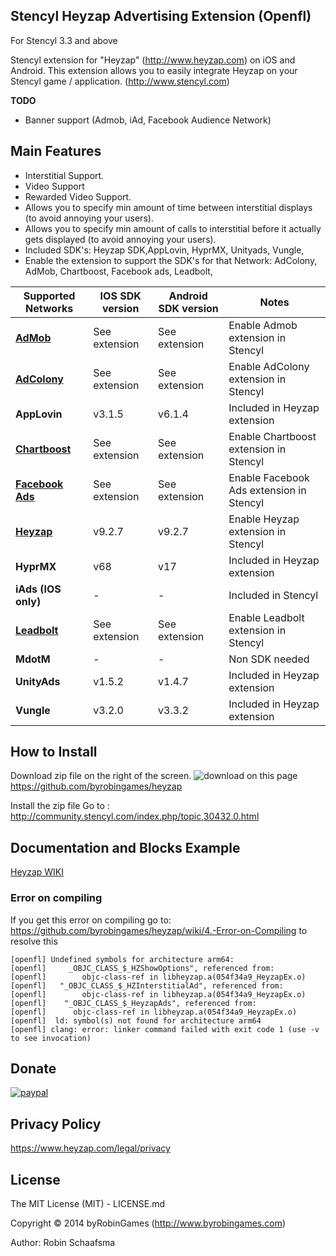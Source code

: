 ## Stencyl Heyzap Advertising Extension (Openfl)

For Stencyl 3.3 and above

Stencyl extension for "Heyzap" (http://www.heyzap.com) on iOS and Android. This extension allows you to easily integrate Heyzap on your Stencyl game / application. (http://www.stencyl.com)

**TODO**
- Banner support (Admob, iAd, Facebook Audience Network)


## Main Features

  * Interstitial Support.
  * Video Support
  * Rewarded Video Support.
  * Allows you to specify min amount of time between interstitial displays (to avoid annoying your users).
  * Allows you to specify min amount of calls to interstitial before it actually gets displayed (to avoid annoying your users).
  * Included SDK's: Heyzap SDK,AppLovin, HyprMX, Unityads, Vungle,
  * Enable the extension to support the SDK's for that Network: AdColony, AdMob, Chartboost, Facebook ads, Leadbolt,   

Supported Networks | IOS SDK version | Android SDK version | Notes
--- | --- | --- | ---
[**AdMob**](http://community.stencyl.com/index.php/topic,41376.0.html) | See extension | See extension | Enable Admob extension in Stencyl
[**AdColony**](http://community.stencyl.com/index.php/topic,40370.0.html) | See extension | See extension |  Enable AdColony extension in Stencyl
**AppLovin** | v3.1.5  | v6.1.4 | Included in Heyzap extension
[**Chartboost**](http://community.stencyl.com/index.php/topic,25006.0.html) | See extension | See extension | Enable Chartboost extension in Stencyl
[**Facebook Ads**](http://community.stencyl.com/index.php/topic,41144.0.html) | See extension | See extension | Enable Facebook Ads extension in Stencyl
[**Heyzap**](http://community.stencyl.com/index.php/topic,45095.0.html) | v9.2.7  | v9.2.7  | Enable Heyzap extension in Stencyl
**HyprMX** | v68 | v17 | Included in Heyzap extension 
**iAds (IOS only)** | - | - | Included in Stencyl
[**Leadbolt**](http://community.stencyl.com/index.php/topic,45093.0.html) | See extension | See extension |  Enable Leadbolt extension in Stencyl
**MdotM** | - | - | Non SDK needed
**UnityAds** | v1.5.2 | v1.4.7 | Included in Heyzap extension
**Vungle** | v3.2.0 | v3.3.2 | Included in Heyzap extension

## How to Install
Download zip file on the right of the screen. ![download](http://www.byrobingames.com/stencyl/heyzap/download.png) on this page https://github.com/byrobingames/heyzap<br />

Install the zip file Go to : http://community.stencyl.com/index.php/topic,30432.0.html

## Documentation and Blocks Example
[Heyzap WIKI](https://github.com/byrobingames/heyzap/wiki)

### Error on compiling

If you get this error on compiling go to: https://github.com/byrobingames/heyzap/wiki/4.-Error-on-Compiling to resolve this<br/>

    [openfl] Undefined symbols for architecture arm64:
    [openfl]     _OBJC_CLASS_$_HZShowOptions", referenced from:
    [openfl]        objc-class-ref in libheyzap.a(054f34a9_HeyzapEx.o)
    [openfl]   "_OBJC_CLASS_$_HZInterstitialAd", referenced from:
    [openfl]        objc-class-ref in libheyzap.a(054f34a9_HeyzapEx.o)
    [openfl]    "_OBJC_CLASS_$_HeyzapAds", referenced from:
    [openfl]      objc-class-ref in libheyzap.a(054f34a9_HeyzapEx.o)
    [openfl]  ld: symbol(s) not found for architecture arm64
    [openfl] clang: error: linker command failed with exit code 1 (use -v to see invocation)

## Donate

[![paypal](https://www.paypalobjects.com/en_US/i/btn/btn_donateCC_LG.gif)](https://www.paypal.com/cgi-bin/webscr?cmd=_s-xclick&hosted_button_id=HKLGFCAGKBMFL)<br />

## Privacy Policy

https://www.heyzap.com/legal/privacy

## License

The MIT License (MIT) - LICENSE.md

Copyright © 2014 byRobinGames (http://www.byrobingames.com)

Author: Robin Schaafsma
